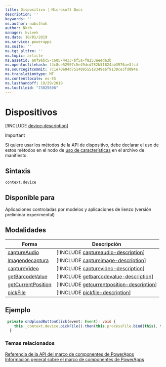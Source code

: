 ```yaml
---
title: Dispositivo | Microsoft Docs
description: ''
keywords: ''
ms.author: nabuthuk
author: Nkrb
manager: kvivek
ms.date: 10/01/2019
ms.service: powerapps
ms.suite: ''
ms.tgt_pltfrm: ''
ms.topic: article
ms.assetid: a0f9abc5-c605-4433-bf5a-f8253eeeda3b
ms.openlocfilehash: f4c8ce52907c5e49dcd782b51824ab3976ae3fcd
ms.sourcegitcommit: 7c1e70e94d75140955518349e6f9130ce3fd094e
ms.translationtype: MT
ms.contentlocale: es-ES
ms.lasthandoff: 10/29/2019
ms.locfileid: "73025506"
---
```

# <a name="device"></a>Dispositivos

[!INCLUDE [device-description](includes/device-description.md)]

> [!IMPORTANT]
> Si quiere usar los métodos de la API de dispositivo, debe declarar el uso de estos métodos en el nodo de [uso de características](../manifest-schema-reference/feature-usage.md) en el archivo de manifiesto.

## <a name="syntax"></a>Sintaxis

`context.device`

## <a name="available-for"></a>Disponible para 

Aplicaciones controladas por modelos y aplicaciones de lienzo (versión preliminar experimental)

## <a name="methods"></a>Modalidades

|Forma | Descripción |
| ------------- |-------------|
|[captureAudio](device/captureaudio.md)|[!INCLUDE [captureaudio-description](device/includes/captureaudio-description.md)]|
|[Imagendecaptura](device/captureimage.md)|[!INCLUDE [captureimage-description](device/includes/captureimage-description.md)]|
|[captureVideo](device/capturevideo.md)|[!INCLUDE [capturevideo-description](device/includes/capturevideo-description.md)]|
|[getBarcodeValue](device/getbarcodevalue.md)|[!INCLUDE [getbarcodevalue-description](device/includes/getbarcodevalue-description.md)]|
|[getCurrentPosition](device/getcurrentposition.md)|[!INCLUDE [getcurrentposition-description](device/includes/getcurrentposition-description.md)]|
|[pickFile](device/pickfile.md)|[!INCLUDE [pickfile-description](device/includes/pickfile-description.md)]|

## <a name="example"></a>Ejemplo

```TypeScript
 private onUploadButtonClick(event: Event): void {
    this._context.device.pickFile().then(this.processFile.bind(this), this.showError.bind(this));
  }
```

### <a name="related-topics"></a>Temas relacionados

[Referencia de la API del marco de componentes de PowerApps](../reference/index.md)<br/>
[Información general sobre el marco de componentes de PowerApps](../overview.md)